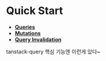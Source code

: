 # Quick Start

- [**Queries**](https://tanstack.com/query/latest/docs/framework/react/guides/queries)
- [**Mutations**](https://tanstack.com/query/latest/docs/framework/react/guides/mutations)
- [**Query Invalidation**](https://tanstack.com/query/latest/docs/framework/react/guides/query-invalidation)

tanstack-query 핵심 기능엔 이런게 있다~
